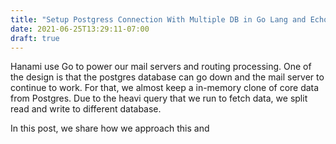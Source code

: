 ```yaml
---
title: "Setup Postgress Connection With Multiple DB in Go Lang and Echo"
date: 2021-06-25T13:29:11-07:00
draft: true
---
```


Hanami use Go to power our mail servers and routing processing. One of
the design is that the postgres database can go down and the mail server
to continue to work. For that, we almost keep a in-memory clone of core
data from Postgres. Due to the heavi query that we run to fetch data, we
split read and write to different database.

In this post, we share how we approach this and 
